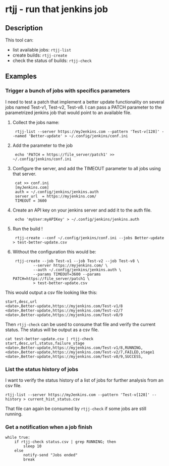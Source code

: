 # rtjj - run that jenkins job #

## Description ##

This tool can:

 - list available jobs: `rtjj-list`
 - create builds: `rtjj-create`
 - check the status of builds: `rtjj-check`

## Examples ##

### Trigger a bunch of jobs with specifics parameters ### 

I need to test a patch that implement a better update functionality on
several jobs named Test-v1, Test-v2, Test-v8. I can pass a PATCH
parameter to the parametrized jenkins job that would point to an
available file.

1. Collect the jobs name:

        rtjj-list --server https://myJenkins.com --pattern 'Test-v[128]' --named 'Better-update' > ~/.config/jenkins/conf.ini

2. Add the parameter to the job
   
        echo 'PATCH = https://file_server/patch1' >> ~/.config/jenkins/conf.ini

3. Configure the server, and add the TIMEOUT parameter to all jobs using that server.

        cat >> conf.ini
        [myJenkins.com]
        auth = ~/.config/jenkins/jenkins.auth
        server_url  = https://myjenkins.com/
        TIMEOUT = 3600

4. Create an API key on your jenkins server and add it to the auth file.

        echo 'myUser:myAPIKey' > ~/.config/jenkins/jenkins.auth
    
5. Run the build !

        rtjj-create --conf ~/.config/jenkins/conf.ini --jobs Better-update > test-better-update.csv
    
6. Without the configuration this would be:

        rtjj-create --job Test-v1 --job Test-v2 --job Test-v8 \
                --server https://myjenkins.com/ \
                --auth ~/.config/jenkins/jenkins.auth \
                --params TIMEOUT=3600 --params PATCH=https://file_server/patch1 \
                > test-better-update.csv

This would output a csv file looking like this:

    start,desc,url
    <date>,Better-update,https://myjenkins.com/Test-v1/8
    <date>,Better-update,https://myjenkins.com/Test-v2/7
    <date>,Better-update,https://myjenkins.com/Test-v8/9

Then `rtjj-check` can be used to consume that file and verify the
current status. The status will be output as a csv file.

    cat test-better-update.csv | rtjj-check 
    start,desc,url,status,failure_stage
    <date>,Better-update,https://myjenkins.com/Test-v1/8,RUNNING,
    <date>,Better-update,https://myjenkins.com/Test-v2/7,FAILED,stage1
    <date>,Better-update,https://myjenkins.com/Test-v8/9,SUCCESS,

### List the status history of jobs ###

I want to verify the status history of a list of jobs for further
analysis from an csv file.

    rtjj-list --server https://myJenkins.com --pattern 'Test-v[128]' --history > current_hist_status.csv
    
That file can again be consumed by `rtjj-check` if some jobs are still running.

### Get a notification when a job finish ###

    while true:
        if rtjj-check status.csv | grep RUNNING; then
            sleep 10
        else
            notify-send "Jobs ended"
            break

